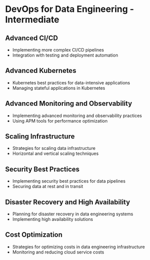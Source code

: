 # DevOps for Data Engineering - Intermediate

## Advanced CI/CD
- Implementing more complex CI/CD pipelines
- Integration with testing and deployment automation

## Advanced Kubernetes
- Kubernetes best practices for data-intensive applications
- Managing stateful applications in Kubernetes

## Advanced Monitoring and Observability
- Implementing advanced monitoring and observability practices
- Using APM tools for performance optimization

## Scaling Infrastructure
- Strategies for scaling data infrastructure
- Horizontal and vertical scaling techniques

## Security Best Practices
- Implementing security best practices for data pipelines
- Securing data at rest and in transit

## Disaster Recovery and High Availability
- Planning for disaster recovery in data engineering systems
- Implementing high availability solutions

## Cost Optimization
- Strategies for optimizing costs in data engineering infrastructure
- Monitoring and reducing cloud service costs
